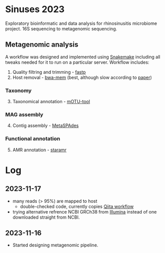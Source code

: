 # Sinuses 2023
Exploratory bioinformatic and data analysis for rhinosinusitis microbiome project. 16S sequencing to metagenomic sequencing.


## Metagenomic analysis
A workflow was designed and implemented using [Snakemake](https://github.com/snakemake/snakemake) including all tweaks needed for it to run on a particular server.
Workflow includes:
1. Quality filtring and trimming - [fastp](https://github.com/OpenGene/fastp)
2. Host removal - [bwa-mem](https://github.com/lh3/bwa) (best, although slow according to [paper](https://journals.asm.org/doi/10.1128/msystems.01378-21))

### Taxonomy
3. Taxonomical annotation - [mOTU-tool](https://github.com/motu-tool/mOTUs)

### MAG assembly
4. Contig assembly - [MetaSPAdes](https://github.com/ablab/spades)

### Functional annotation
5. AMR annotation - [staramr](https://github.com/phac-nml/staramr)

# Log

## 2023-11-17
- many reads (> 95%) are mapped to host
    - double-checked code, currently copies [Qiita workflow](https://github.com/qiita-spots/qp-fastp-minimap2/blob/main/qp_fastp_minimap2/qp_fastp_minimap2.py)
- trying alternative refrence NCBI GRCh38 from [Illumina](https://support.illumina.com/sequencing/sequencing_software/igenome.html) instead of one downloaded straight from NCBI.

## 2023-11-16
- Started designing metagenomic pipeline.